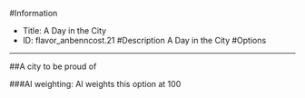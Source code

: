 #Information
 - Title: A Day in the City
 - ID: flavor_anbenncost.21
#Description
A Day in the City
#Options

___
##A city to be proud of

###AI weighting:
AI weights this option at 100

